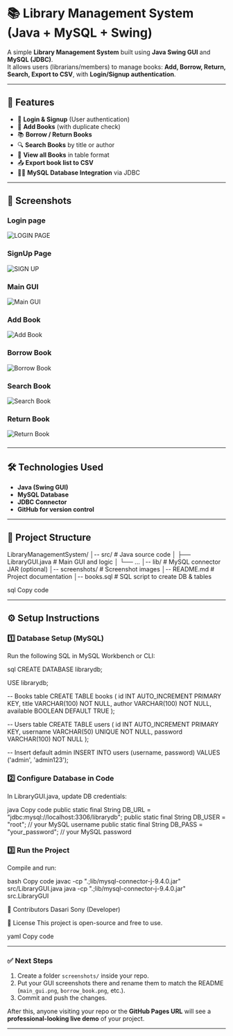 # 📚 Library Management System (Java + MySQL + Swing)

A simple **Library Management System** built using **Java Swing GUI** and **MySQL (JDBC)**.  
It allows users (librarians/members) to manage books: **Add, Borrow, Return, Search, Export to CSV**, with **Login/Signup authentication**.

---

## 🚀 Features
- 🔑 **Login & Signup** (User authentication)
- 📖 **Add Books** (with duplicate check)
- 📚 **Borrow / Return Books**
- 🔍 **Search Books** by title or author
- 📑 **View all Books** in table format
- 📤 **Export book list to CSV**
- 👨‍💻 **MySQL Database Integration** via JDBC

---

## 📸 Screenshots

### Login page
![LOGIN PAGE](screenshots/LOGIN_PAGE.png)

### SignUp Page
![SIGN UP](screenshots/SIGN_UP.png)

### Main GUI
![Main GUI](screenshots/MAIN_GUI.png)

### Add Book
![Add Book](screenshots/ADD_BOOK.png)

### Borrow Book
![Borrow Book](screenshots/BORROW_BOOK.png)

### Search Book
![Search Book](screenshots/SEARCH_BOOK.png)

### Return Book
![Return Book](screenshots/RETURN_BOOK.png)

###

---

## 🛠️ Technologies Used
- **Java (Swing GUI)**
- **MySQL Database**
- **JDBC Connector**
- **GitHub for version control**

---

## 📂 Project Structure
LibraryManagementSystem/
│-- src/ # Java source code
│ ├── LibraryGUI.java # Main GUI and logic
│ └── ...
│-- lib/ # MySQL connector JAR (optional)
│-- screenshots/ # Screenshot images
│-- README.md # Project documentation
│-- books.sql # SQL script to create DB & tables

sql
Copy code

---

## ⚙️ Setup Instructions

### 1️⃣ Database Setup (MySQL)
Run the following SQL in MySQL Workbench or CLI:

sql
CREATE DATABASE librarydb;

USE librarydb;

-- Books table
CREATE TABLE books (
    id INT AUTO_INCREMENT PRIMARY KEY,
    title VARCHAR(100) NOT NULL,
    author VARCHAR(100) NOT NULL,
    available BOOLEAN DEFAULT TRUE
);

-- Users table
CREATE TABLE users (
    id INT AUTO_INCREMENT PRIMARY KEY,
    username VARCHAR(50) UNIQUE NOT NULL,
    password VARCHAR(100) NOT NULL
);

-- Insert default admin
INSERT INTO users (username, password) VALUES ('admin', 'admin123');
### 2️⃣ Configure Database in Code
In LibraryGUI.java, update DB credentials:

java
Copy code
public static final String DB_URL  = "jdbc:mysql://localhost:3306/librarydb";
public static final String DB_USER = "root";           // your MySQL username
public static final String DB_PASS = "your_password";  // your MySQL password
### 3️⃣ Run the Project
Compile and run:

bash
Copy code
javac -cp ".;lib/mysql-connector-j-9.4.0.jar" src/LibraryGUI.java
java -cp ".;lib/mysql-connector-j-9.4.0.jar" src.LibraryGUI

👥 Contributors
Dasari Sony (Developer)

📜 License
This project is open-source and free to use.

yaml
Copy code

---

### ✅ Next Steps
1. Create a folder `screenshots/` inside your repo.  
2. Put your GUI screenshots there and rename them to match the README (`main_gui.png`, `borrow_book.png`, etc.).  
3. Commit and push the changes.  

After this, anyone visiting your repo or the **GitHub Pages URL** will see a **professional-looking live demo** of your project.  

---

